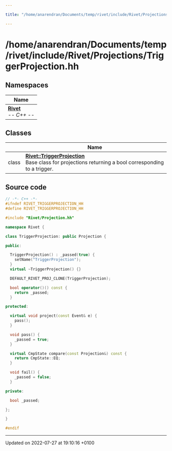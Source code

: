 ```yaml
---

title: "/home/anarendran/Documents/temp/rivet/include/Rivet/Projections/TriggerProjection.hh"

---
```


# /home/anarendran/Documents/temp/rivet/include/Rivet/Projections/TriggerProjection.hh



## Namespaces

| Name           |
| -------------- |
| **[Rivet](http://example.org/namespaces/namespacerivet/)** <br>-*- C++ -*-  |

## Classes

|                | Name           |
| -------------- | -------------- |
| class | **[Rivet::TriggerProjection](http://example.org/classes/classrivet_1_1triggerprojection/)** <br>Base class for projections returning a bool corresponding to a trigger.  |




## Source code

```cpp
// -*- C++ -*-
#ifndef RIVET_TRIGGERPROJECTION_HH
#define RIVET_TRIGGERPROJECTION_HH

#include "Rivet/Projection.hh"

namespace Rivet {

class TriggerProjection: public Projection {

public:

  TriggerProjection() : _passed(true) {
    setName("TriggerProjection");
  }
  virtual ~TriggerProjection() {}

  DEFAULT_RIVET_PROJ_CLONE(TriggerProjection);

  bool operator()() const {
    return _passed;
  }

protected:

  virtual void project(const Event& e) {
    pass();
  }

  void pass() {
    _passed = true;
  }

  virtual CmpState compare(const Projection&) const {
    return CmpState::EQ;
  }

  void fail() {
    _passed = false;
  }

private:

  bool _passed;

};

}

#endif
```


-------------------------------

Updated on 2022-07-27 at 19:10:16 +0100
